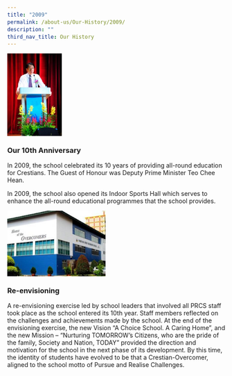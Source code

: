 ```yaml
---
title: "2009"
permalink: /about-us/Our-History/2009/
description: ""
third_nav_title: Our History
---
```

<img src="/images/2009.jpg" style="width:25%" align=left>

<br clear="left">

### Our 10th Anniversary
In 2009, the school celebrated its 10 years of providing all-round education for Crestians. The Guest of Honour was Deputy Prime Minister Teo Chee Hean.

In 2009, the school also opened its Indoor Sports Hall which serves to enhance the all-round educational programmes that the school provides.

<img src="/images/2009a.jpg" style="width:45%" align=left>

<br clear="left">

### Re-envisioning
A re-envisioning exercise led by school leaders that involved all PRCS staff took place as the school entered its 10th year. Staff members reflected on the challenges and achievements made by the school. At the end of the envisioning exercise, the new Vision “A Choice School. A Caring Home”, and the new Mission – “Nurturing TOMORROW’s Citizens, who are the pride of the family, Society and Nation, TODAY” provided the direction and motivation for the school in the next phase of its development. By this time, the identity of students have evolved to be that a Crestian-Overcomer, aligned to the school motto of Pursue and Realise Challenges.
